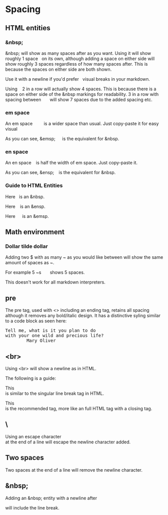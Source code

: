 # Spacing

## HTML entities

### \&nbsp;
\&nbsp; will show as many spaces after as you want. Using it will show roughly 1 space &nbsp; on its own, although adding a space on either side will show roughly 3 spaces regardless of how many spaces after. This is because the spaces on either side are both shown.

Use it with a newline if you'd prefer
&nbsp;
visual breaks in your markdown.

Using &nbsp;&nbsp; 2 in a row will actually show 4 spaces. This is because there is a space on either side of the &nbsp markings for readability. 3 in a row with spacing between &nbsp; &nbsp; &nbsp; will show 7 spaces due to the added spacing etc.

### em space
An em space    is a wider space than usual. Just copy-paste it for easy visual

As you can see, \&emsp; &emsp; is the equivalent for &nbsp.

### en space
An en space   is half the width of em space. Just copy-paste it.

As you can see, \&ensp; &ensp; is the equivalent for &nbsp.

### **Guide to HTML Entities**

Here
&nbsp;
is an &nbsp.

Here
&ensp;
is an &ensp.

Here
&emsp;
is an &emsp.

## Math environment

### Dollar tilde dollar

Adding two $ with as many ~ as you would like between will show the same amount of spaces as ~.

For example 5 ~s $~~~~~$ shows 5 spaces.

This doesn't work for all markdown interpreters.

## pre

The pre tag, used with <> including an ending tag, retains all spacing although it removes any bold/italic design. It has a distinctive syling similar to a code block as seen here:

<pre>
Tell me, what is it you plan to do
with your one wild and precious life?
        Mary Oliver
</pre>

## \<br>

Using \<br> will show a newline as in HTML.

The following is a guide:

This
<br>
is similar to the singular line break tag in HTML.

This
<br />
is the recommended tag, more like an full HTML tag with a closing tag.

## \

Using an escape character\
at the end of a line will escape the newline character added.

## Two spaces

Two spaces
at the end of a line will remove the newline character.

## \&nbsp;

Adding an \&nbsp; entity with a newline after
&nbsp;

will include the line break.
